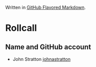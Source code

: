 Written in [GitHub Flavored Markdown](https://help.github.com/articles/github-flavored-markdown).

Rollcall
========

Name and GitHub account
--------------------------------
* John Stratton [johnastratton](https://github.com/johnastratton)

